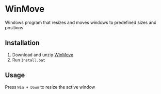 # WinMove

Windows program that resizes and moves windows to predefined sizes and positions

## Installation

1. Download and unzip [WinMove](https://github.com/yehwankim23/winmove/releases/latest/download/winmove.zip)
2. Run `Install.bat`

## Usage

Press `Win + Down` to resize the active window
